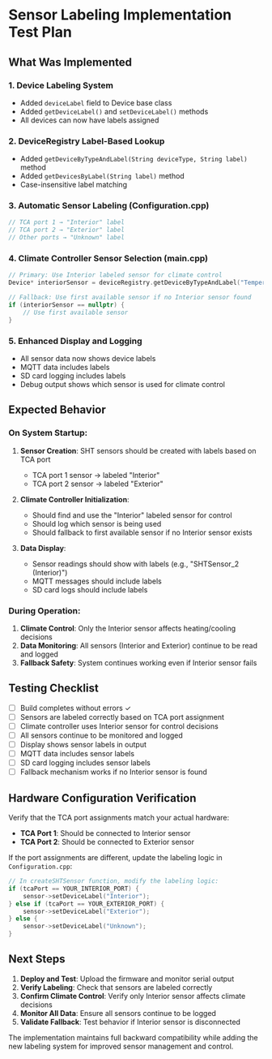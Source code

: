 # Sensor Labeling Implementation Test Plan

## What Was Implemented

### 1. Device Labeling System
- Added `deviceLabel` field to Device base class
- Added `getDeviceLabel()` and `setDeviceLabel()` methods
- All devices can now have labels assigned

### 2. DeviceRegistry Label-Based Lookup
- Added `getDeviceByTypeAndLabel(String deviceType, String label)` method
- Added `getDevicesByLabel(String label)` method  
- Case-insensitive label matching

### 3. Automatic Sensor Labeling (Configuration.cpp)
```cpp
// TCA port 1 → "Interior" label
// TCA port 2 → "Exterior" label
// Other ports → "Unknown" label
```

### 4. Climate Controller Sensor Selection (main.cpp)
```cpp
// Primary: Use Interior labeled sensor for climate control
Device* interiorSensor = deviceRegistry.getDeviceByTypeAndLabel("TemperatureHumidity", "Interior");

// Fallback: Use first available sensor if no Interior sensor found
if (interiorSensor == nullptr) {
    // Use first available sensor
}
```

### 5. Enhanced Display and Logging
- All sensor data now shows device labels
- MQTT data includes labels
- SD card logging includes labels
- Debug output shows which sensor is used for climate control

## Expected Behavior

### On System Startup:
1. **Sensor Creation**: SHT sensors should be created with labels based on TCA port
   - TCA port 1 sensor → labeled "Interior"
   - TCA port 2 sensor → labeled "Exterior"

2. **Climate Controller Initialization**: 
   - Should find and use the "Interior" labeled sensor for control
   - Should log which sensor is being used
   - Should fallback to first available sensor if no Interior sensor exists

3. **Data Display**:
   - Sensor readings should show with labels (e.g., "SHTSensor_2 (Interior)")
   - MQTT messages should include labels
   - SD card logs should include labels

### During Operation:
1. **Climate Control**: Only the Interior sensor affects heating/cooling decisions
2. **Data Monitoring**: All sensors (Interior and Exterior) continue to be read and logged
3. **Fallback Safety**: System continues working even if Interior sensor fails

## Testing Checklist

- [ ] Build completes without errors ✓
- [ ] Sensors are labeled correctly based on TCA port assignment
- [ ] Climate controller uses Interior sensor for control decisions
- [ ] All sensors continue to be monitored and logged
- [ ] Display shows sensor labels in output
- [ ] MQTT data includes sensor labels
- [ ] SD card logging includes sensor labels
- [ ] Fallback mechanism works if no Interior sensor is found

## Hardware Configuration Verification

Verify that the TCA port assignments match your actual hardware:
- **TCA Port 1**: Should be connected to Interior sensor
- **TCA Port 2**: Should be connected to Exterior sensor

If the port assignments are different, update the labeling logic in `Configuration.cpp`:

```cpp
// In createSHTSensor function, modify the labeling logic:
if (tcaPort == YOUR_INTERIOR_PORT) {
    sensor->setDeviceLabel("Interior");
} else if (tcaPort == YOUR_EXTERIOR_PORT) {
    sensor->setDeviceLabel("Exterior");
} else {
    sensor->setDeviceLabel("Unknown");
}
```

## Next Steps

1. **Deploy and Test**: Upload the firmware and monitor serial output
2. **Verify Labeling**: Check that sensors are labeled correctly
3. **Confirm Climate Control**: Verify only Interior sensor affects climate decisions
4. **Monitor All Data**: Ensure all sensors continue to be logged
5. **Validate Fallback**: Test behavior if Interior sensor is disconnected

The implementation maintains full backward compatibility while adding the new labeling system for improved sensor management and control.
